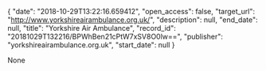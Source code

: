 {
  "date": "2018-10-29T13:22:16.659412", 
  "open_access": false, 
  "target_url": "http://www.yorkshireairambulance.org.uk/", 
  "description": null, 
  "end_date": null, 
  "title": "Yorkshire Air Ambulance", 
  "record_id": "20181029T132216/BPWhBen21cPtW7xSV8O0lw==", 
  "publisher": "yorkshireairambulance.org.uk", 
  "start_date": null
}

None